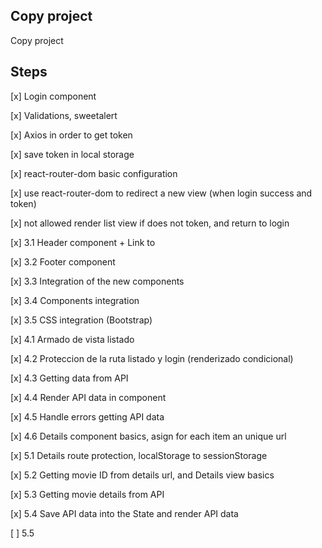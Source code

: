 ## Copy project

Copy project

## Steps

[x] Login component

[x] Validations, sweetalert

[x] Axios in order to get token

[x] save token in local storage

[x] react-router-dom basic configuration

[x] use react-router-dom to redirect a new view (when login success and token)

[x] not allowed render list view if does not token, and return to login

[x] 3.1 Header component + Link to

[x] 3.2 Footer component

[x] 3.3 Integration of the new components 

[x] 3.4 Components integration

[x] 3.5 CSS integration (Bootstrap)

[x] 4.1 Armado de vista listado

[x] 4.2 Proteccion de la ruta listado y login (renderizado condicional)

[x] 4.3 Getting data from API

[x] 4.4 Render API data in component

[x] 4.5 Handle errors getting API data

[x] 4.6 Details component basics, asign for each item an unique url


[x] 5.1 Details route protection, localStorage to sessionStorage

[x] 5.2 Getting movie ID from details url, and Details view basics

[x] 5.3 Getting movie details from API

[x] 5.4 Save API data into the State and render API data

[ ] 5.5